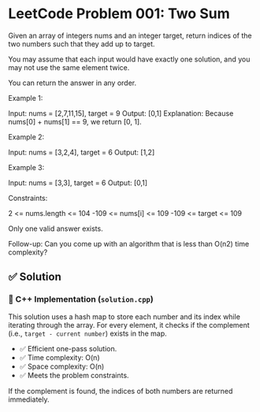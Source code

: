 # LeetCode Problem 001: Two Sum


Given an array of integers nums and an integer target, return indices of the two numbers such that they add up to target.

You may assume that each input would have exactly one solution, and you may not use the same element twice.

You can return the answer in any order.


Example 1:

Input: nums = [2,7,11,15], target = 9
Output: [0,1]
Explanation: Because nums[0] + nums[1] == 9, we return [0, 1].

Example 2:

Input: nums = [3,2,4], target = 6
Output: [1,2]

Example 3:

Input: nums = [3,3], target = 6
Output: [0,1]
 

Constraints:

2 <= nums.length <= 104
-109 <= nums[i] <= 109
-109 <= target <= 109

Only one valid answer exists. 

Follow-up: Can you come up with an algorithm that is less than O(n2) time complexity?


## ✅ Solution

### 🔹 C++ Implementation (`solution.cpp`)

This solution uses a hash map to store each number and its index while iterating through the array. For every element, it checks if the complement (i.e., `target - current number`) exists in the map.

- ✅ Efficient one-pass solution.
- ✅ Time complexity: O(n)
- ✅ Space complexity: O(n)
- ✅ Meets the problem constraints.

If the complement is found, the indices of both numbers are returned immediately.
